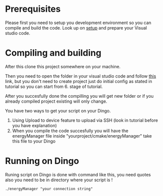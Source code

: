 # Prerequisites
Please first you need to setup you development environment so you can compile and build the code. 
Look up on [setup](https://docs.microsoft.com/en-us/azure/iot-edge/how-to-vs-code-develop-module) and prepare your Visual studio code.

# Compiling and building
After this clone this project somewhere on your machine. 

Then you need to open the folder in your visual studio code and follow [this](https://github.com/Microsoft/vscode-iot-workbench/blob/master/docs/embedded-linux/embedded-linux-get-started.md) link, but you don't need to create project just do initial config as stated in tutorial so you can start from 6. stage of tutorial.

After you succesfully done the compilling you will get new folder or if you already compiled project existing will only change.

You have two ways to get your script on your Dingo.

1. Using Upload to device feature to upload via SSH (look in tutorial before you have explanation)
2. When you compile the code succesfully you will have the energyManager file inside "yourproject/cmake/energyManager" take this file to your Dingo 


# Running on Dingo
Runing script on Dingo is done with command like this, you need quotes also you need to be in directory where your script is !

`./energyManager "your connection string"`
